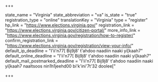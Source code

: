 +++

state_name = "Virginia"
state_abbreviation = "va"
is_state = "true"
registration_type = "online"
translationKey = "Virginia"
type = "register"
hp_link = "https://www.elections.virginia.gov/"
registration_link = "https://www.elections.virginia.gov/citizen-portal/"
more_info_link = "https://www.elections.virginia.gov/registration/how-to-register/"
confirm_registration_link = "https://www.elections.virginia.gov/registration/view-your-info/"
default_ip_deadline = "I'ii'n77[ Bij9j8' t'ahdoo naadiin naaki yi[kaah7"
default_online_deadline = "I'ii'n77[ Bij9j8' t'ahdoo naadiin naaki yi[kaah7"
default_mail_postmarked_deadline = "I'ii'n77[ Bij9j8' t'ahdoo naadiin naaki yi[kaah7 naaltsoos nin1h1jeehd00 bi'k'ini'7t'32 doolee["

+++